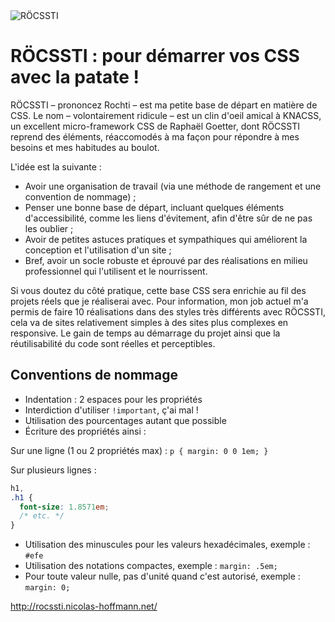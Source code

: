 <img src="http://rocssti.nicolas-hoffmann.net/style/rocssti_logo.png" alt="RÖCSSTI" />

# RÖCSSTI : pour démarrer vos CSS avec la patate !

RÖCSSTI – prononcez Rochti – est ma petite base de départ en matière de CSS. Le nom – volontairement ridicule – est un clin d'oeil amical à KNACSS, un excellent micro-framework CSS de Raphaël Goetter, dont RÖCSSTI reprend des éléments, réaccomodés à ma façon pour répondre à mes besoins et mes habitudes au boulot.

L'idée est la suivante :

- Avoir une organisation de travail (via une méthode de rangement et une convention de nommage) ;
- Penser une bonne base de départ, incluant quelques éléments d'accessibilité, comme les liens d'évitement, afin d'être sûr de ne pas les oublier ;
- Avoir de petites astuces pratiques et sympathiques qui améliorent la conception et l'utilisation d'un site ;
- Bref, avoir un socle robuste et éprouvé par des réalisations en milieu professionnel qui l'utilisent et le nourrissent.

Si vous doutez du côté pratique, cette base CSS sera enrichie au fil des projets réels que je réaliserai avec. Pour information, mon job actuel m'a permis de faire 10 réalisations dans des styles très différents avec RÖCSSTI, cela va de sites relativement simples à des sites plus complexes en responsive. Le gain de temps au démarrage du projet ainsi que la réutilisabilité du code sont réelles et perceptibles.

## Conventions de nommage

- Indentation : 2 espaces pour les propriétés
- Interdiction d'utiliser `!important`, ç'ai mal !
- Utilisation des pourcentages autant que possible
- Écriture des propriétés ainsi :

Sur une ligne (1 ou 2 propriétés max) : `p { margin: 0 0 1em; }`

Sur plusieurs lignes :
```css
h1,
.h1 {
  font-size: 1.8571em;
  /* etc. */
}
```

- Utilisation des minuscules pour les valeurs hexadécimales, exemple : `#efe`
- Utilisation des notations compactes, exemple : `margin: .5em;`
- Pour toute valeur nulle, pas d'unité quand c'est autorisé, exemple : `margin: 0;`

http://rocssti.nicolas-hoffmann.net/
